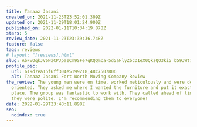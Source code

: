 ```yaml
---
title: Tanaaz Jasani
created_on: 2021-11-23T23:52:01.309Z
updated_on: 2021-11-29T18:01:24.900Z
published_on: 2022-01-11T10:34:19.878Z
stars: 5
review_date: 2021-11-23T23:39:36.748Z
feature: false
tags: reviews
# layout: "[reviews].html"
slug: AbFvOqkJV6NzCPJpazCm9SFe7qKQQmca-5d5aHlyZbcDIeX0QkzQO3ki5_b59JWt1UBN1rMeY15RCQ
profile_pic:
  url: 619d7ea15f6ff304e5199218_48c7507806
  alt: Tanaaz Jasani Fort Worth Moving Company Review
the_review: The young men were on time, worked meticulously and were detail
  oriented. They asked me where I wanted the furniture and put it exactly in
  place. The group was fantastic to work with. They called ahead of time and
  they were polite. I'm recommending them to everyone!
date: 2022-01-29T23:48:11.898Z
seo:
  noindex: true
---
```

